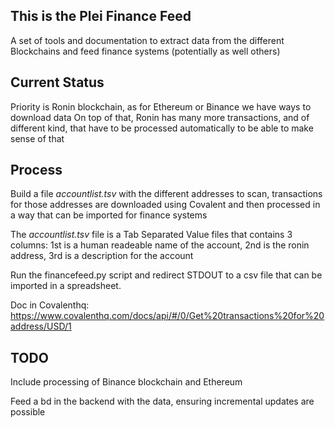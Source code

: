 ## This is the Plei Finance Feed
A set of tools and documentation to extract data from the different Blockchains and feed finance systems (potentially as well others)

## Current Status
Priority is Ronin blockchain, as for Ethereum or Binance we have ways to download data
On top of that, Ronin has many more transactions, and of different kind, that have to be processed automatically to be able to make sense of that

## Process
Build a file *accountlist.tsv* with the different addresses to scan, transactions for those addresses are downloaded using Covalent and then processed in a way that can be imported for finance systems

The *accountlist.tsv* file is a Tab Separated Value files that contains 3 columns: 1st is a human readeable name of the account, 2nd is the ronin address, 3rd is a description for the account

Run the financefeed.py script and redirect STDOUT to a csv file that can be imported in a spreadsheet.

Doc in Covalenthq:
https://www.covalenthq.com/docs/api/#/0/Get%20transactions%20for%20address/USD/1

## TODO
Include processing of Binance blockchain and Ethereum

Feed a bd in the backend with the data, ensuring incremental updates are possible
